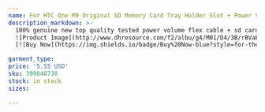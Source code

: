 ```yaml
---
name: For HTC One M9 Original SD Memory Card Tray Holder Slot + Power Volume Button Flex Cable 10pcs/lot free shipping
description_markdown: >-
  100% genuine new top quality tested power volume flex cable + sd card holder for htc m9 cheap price good after service 3 months warranty
  ![Product Image](http://www.dhresource.com/f2/albu/g4/M01/D4/3B/rBVaEFfOs8GAQVaiAAHUSgUEtDY140.jpg)
  [![Buy Now](https://img.shields.io/badge/Buy%20Now-blue?style=for-the-badge&logo=none)](https://www.anrdoezrs.net/click-100820740-14451685?url=http%3A%2F%2Fwww.dhgate.com%2Fproduct%2Ffor-htc-one-m9-original-sd-memory-card-tray%2F390040738.html)

garment_type:
price: '5.55 USD'
sku: 390040738
stock: in stock
sizes:

---
```

